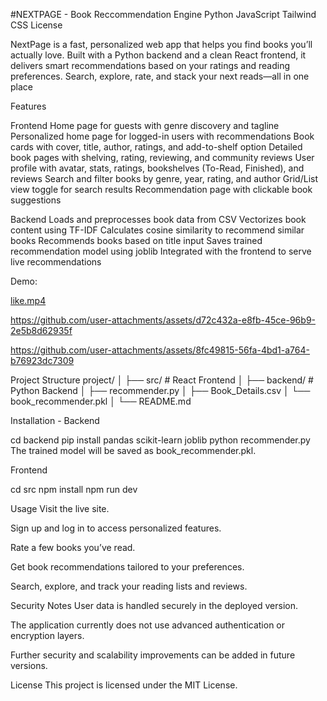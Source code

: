 #NEXTPAGE - Book Reccommendation Engine Python JavaScript Tailwind CSS License

NextPage is a fast, personalized web app that helps you find books you’ll actually love. Built with a Python backend and a clean React frontend, it delivers smart recommendations based on your ratings and reading preferences. Search, explore, rate, and stack your next reads—all in one place

Features

Frontend Home page for guests with genre discovery and tagline Personalized home page for logged-in users with recommendations Book cards with cover, title, author, ratings, and add-to-shelf option Detailed book pages with shelving, rating, reviewing, and community reviews User profile with avatar, stats, ratings, bookshelves (To-Read, Finished), and reviews Search and filter books by genre, year, rating, and author Grid/List view toggle for search results Recommendation page with clickable book suggestions

Backend Loads and preprocesses book data from CSV Vectorizes book content using TF-IDF Calculates cosine similarity to recommend similar books Recommends books based on title input Saves trained recommendation model using joblib Integrated with the frontend to serve live recommendations

Demo:

[ like.mp4 ](https://github.com/user-attachments/assets/63ede532-6dfe-4993-9da1-4fe34a8b8385)

https://github.com/user-attachments/assets/d72c432a-e8fb-45ce-96b9-2e5b8d62935f

https://github.com/user-attachments/assets/8fc49815-56fa-4bd1-a764-b76923dc7309

Project Structure project/ │ ├── src/ # React Frontend │ ├── backend/ # Python Backend │ ├── recommender.py │ ├── Book_Details.csv │ └── book_recommender.pkl │ └── README.md

Installation - Backend

cd backend pip install pandas scikit-learn joblib python recommender.py The trained model will be saved as book_recommender.pkl.

Frontend

cd src npm install npm run dev

Usage Visit the live site.

Sign up and log in to access personalized features.

Rate a few books you’ve read.

Get book recommendations tailored to your preferences.

Search, explore, and track your reading lists and reviews.

Security Notes User data is handled securely in the deployed version.

The application currently does not use advanced authentication or encryption layers.

Further security and scalability improvements can be added in future versions.

License This project is licensed under the MIT License.









